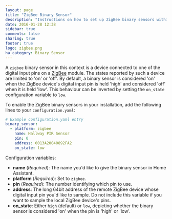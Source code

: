 ```yaml
---
layout: page
title: "ZigBee Binary Sensor"
description: "Instructions on how to set up ZigBee binary sensors within Home Assistant."
date: 2016-01-28 12:38
sidebar: true
comments: false
sharing: true
footer: true
logo: zigbee.png
ha_category: Binary Sensor
---
```


A `zigbee` binary sensor in this context is a device connected to one of the digital input pins on a [ZigBee](http://www.zigbee.org/) module. The states reported by such a device are limited to 'on' or 'off'. By default, a binary sensor is considered 'on' when the ZigBee device's digital input pin is held 'high' and considered 'off' when it is held 'low'. This behaviour can be inverted by setting the `on_state` configuration variable to `low`.

To enable the ZigBee binary sensors in your installation, add the following lines to your `configuration.yaml`:

```yaml
# Example configuration.yaml entry
binary_sensor:
  - platform: zigbee
    name: Hallway PIR Sensor
    pin: 0
    address: 0013A20040892FA2
    on_state: low
```

Configuration variables:

- **name** (*Required*): The name you'd like to give the binary sensor in Home Assistant.
- **platform** (*Required*): Set to `zigbee`.
- **pin** (*Required*): The number identifying which pin to use.
- **address**: The long 64bit address of the remote ZigBee device whose digital input pin you'd like to sample. Do not include this variable if you want to sample the local ZigBee device's pins.
- **on_state**: Either `high` (default) or `low`, depicting whether the binary sensor is considered 'on' when the pin is 'high' or 'low'.

